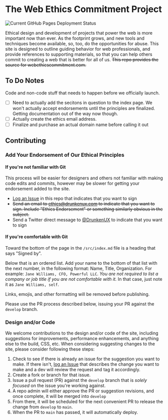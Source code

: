 # The Web Ethics Commitment Project

![Current GitHub Pages Deployment Status](https://github.com/DrunkenUX/web-ethics-commitment/actions/workflows/build.yml/badge.svg)

Ethical design and development of projects that power the web is more important now than ever. As the footprint grows, and new tools and techniques become available, so, too, do the opportunities for abuse. This site is designed to outline guiding behavior for web professionals, and provide references to supporting materials, so that you can help others commit to creating a web that is better for all of us. ~~This repo provides the source for webethicscommitment.com.~~

## To Do Notes

Code and non-code stuff that needs to happen before we officially launch.

- [ ] Need to actually add the secitons in question to the index page. We won't actually accept endorsements until the principles are finalized. Getting documentation out of the way now though.
- [ ] Actually create the ethics email address.
- [ ] Finalize and purchase an actual domain name before calling it out

## Contributing

### Add Your Endorsement of Our Ethical Principles

#### If you're not familiar with Git

This process will be easier for designers and others not familiar with making code edits and commits, however may be slower for getting your endorsement added to the site.

 * [Log an Issue](https://github.com/DrunkenUX/web-ethics-commitment/issues) in this repo that indicates that you want to sign
 * ~~Send an email to [ethics@drunkenux.com](mailto:ethics@drunkenux.com?subject=Ethics%20Endorsement) to indicate that you want to sign. Include "Ethics Endorsement" or something similarly obvious in the subject.~~ 
 * Send a Twitter direct message to [@DrunkenUX](https://twitter.com/drunkenux) to indicate that you want to sign

#### If you're comfortable with Git

Toward the bottom of the page in the `/src/index.md` file is a heading that says "Signed by".

Below that is an ordered list. Add your name to the bottom of that list with the next number, in the following format:  Name, Title, Organization. For example: `Jane Williams, CFO, Powerful LLC`.  *You are not required to list a company or job title if you are not comfortable with it.* In that case, just note it as `Jane Williams, self`.

Links, emojis, and other formatting will be removed before publishing.

Please use the PR process described below, issuing your PR against the `develop` branch.

### Design and/or Code

We welcome contributions to the design and/or code of the site, including suggestions for improvements, performance enhancements, and anything else to the build, CSS, etc. When considering suggesting changes to the site, please consider following these steps:

1. Check to see if there is already an issue for the suggestion you want to make. If there isn't, [log an Issue](https://github.com/DrunkenUX/web-ethics-commitment/issues) that describes the change you want to make and a dev will review the request and tag it accordingly.
2. Create a fork or branch for that issue.
3. Issue a pull request (PR) against the `develop` branch that is *solely focused* on the issue you're working against.
4. A repo admin will either approve the PR or suggestion revisions, and once complete, it will be merged into `develop`
5. From there, it will be scheduled for the next convenient PR to release the change from `develop` to `main`.
6. When the PR to `main` has passed, it will automatically deploy.

